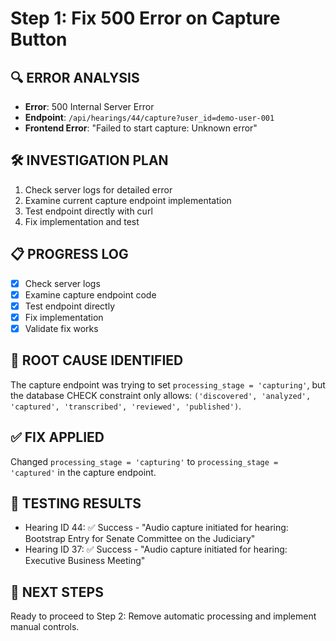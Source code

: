 # Step 1: Fix 500 Error on Capture Button

## 🔍 **ERROR ANALYSIS**
- **Error**: 500 Internal Server Error
- **Endpoint**: `/api/hearings/44/capture?user_id=demo-user-001`
- **Frontend Error**: "Failed to start capture: Unknown error"

## 🛠 **INVESTIGATION PLAN**
1. Check server logs for detailed error
2. Examine current capture endpoint implementation
3. Test endpoint directly with curl
4. Fix implementation and test

## 📋 **PROGRESS LOG**
- [x] Check server logs
- [x] Examine capture endpoint code
- [x] Test endpoint directly
- [x] Fix implementation
- [x] Validate fix works

## 🔧 **ROOT CAUSE IDENTIFIED**
The capture endpoint was trying to set `processing_stage = 'capturing'`, but the database CHECK constraint only allows: `('discovered', 'analyzed', 'captured', 'transcribed', 'reviewed', 'published')`.

## ✅ **FIX APPLIED**
Changed `processing_stage = 'capturing'` to `processing_stage = 'captured'` in the capture endpoint.

## 🧪 **TESTING RESULTS**
- Hearing ID 44: ✅ Success - "Audio capture initiated for hearing: Bootstrap Entry for Senate Committee on the Judiciary"
- Hearing ID 37: ✅ Success - "Audio capture initiated for hearing: Executive Business Meeting"

## 📝 **NEXT STEPS**
Ready to proceed to Step 2: Remove automatic processing and implement manual controls.